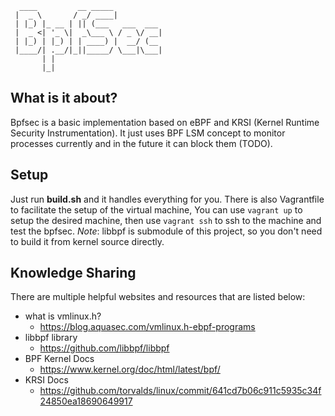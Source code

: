 ```
  ____         __ _____           
 |  _ \       / _/ ____|          
 | |_) |_ __ | || (___   ___  ___ 
 |  _ <| '_ \|  _\___ \ / _ \/ __|
 | |_) | |_) | | ____) |  __/ (__ 
 |____/| .__/|_||_____/ \___|\___|
       | |                        
       |_|    
```

## What is it about?
Bpfsec is a basic implementation based on eBPF and KRSI (Kernel Runtime Security Instrumentation).
It just uses BPF LSM concept to monitor processes currently and in the future it can block them (TODO).

## Setup
Just run **build.sh** and it handles everything for you. There is also Vagrantfile to facilitate the setup of the virtual machine,
You can use `vagrant up` to setup the desired machine, then use `vagrant ssh` to ssh to the machine and test the bpfsec.
*Note*: libbpf is submodule of this project, so you don't need to build it from kernel source directly.

## Knowledge Sharing
There are multiple helpful websites and resources that are listed below:  
- what is vmlinux.h?
  -  https://blog.aquasec.com/vmlinux.h-ebpf-programs 
- libbpf library
  - https://github.com/libbpf/libbpf
- BPF Kernel Docs
  - https://www.kernel.org/doc/html/latest/bpf/
- KRSI Docs
  - https://github.com/torvalds/linux/commit/641cd7b06c911c5935c34f24850ea18690649917